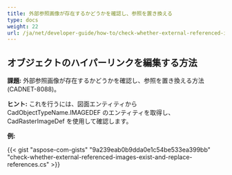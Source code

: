 ```yaml
---
title: 外部参照画像が存在するかどうかを確認し、参照を置き換える
type: docs
weight: 22
url: /ja/net/developer-guide/how-to/check-whether-external-referenced-images-exist-and-replace-references/
---
```


## **オブジェクトのハイパーリンクを編集する方法**

**課題:** 外部参照画像が存在するかどうかを確認し、参照を置き換える方法 (CADNET-8088)。

**ヒント:** これを行うには、図面エンティティから CadObjectTypeName.IMAGEDEF のエンティティを取得し、CadRasterImageDef を使用して確認します。

**例:**

{{< gist "aspose-com-gists" "9a239eab0b9dda0e1c54be533ea399bb" "check-whether-external-referenced-images-exist-and-replace-references.cs" >}}
